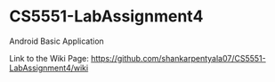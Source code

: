 # CS5551-LabAssignment4
Android Basic Application

Link to the Wiki Page:
https://github.com/shankarpentyala07/CS5551-LabAssignment4/wiki
